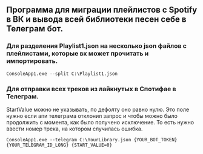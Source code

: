 ## Программа для миграции плейлистов с Spotify в ВК и вывода всей библиотеки песен себе в Телеграм бот.


### Для разделения Playlist1.json на несколько json файлов с плейлистами, которые вк может прочитать и импортировать.

    ConsoleApp1.exe --split C:\Playlist1.json

### Для отправки всех треков из лайкнутых в Спотифае в Телеграм. 
StartValue можно не указывать, по дефолту оно равно нулю. Это поле нужно если апи телеграма отклонил запрос и чтобы можно было продолжить с момента, как было получено исключение. То есть нужно ввести номер трека, на котором случилась ошибка.

    ConsoleApp1.exe --telegram C:\YourLibrary.json {YOUR_BOT_TOKEN} {YOUR_TELEGRAM_ID_LONG} {START_VALUE=0}